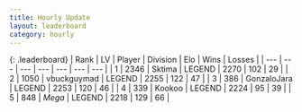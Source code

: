 ```yaml
---
title: Hourly Update
layout: leaderboard
category: hourly
---
```


{: .leaderboard}
| Rank | LV | Player | Division | Elo | Wins | Losses |
| --- | --- | --- | --- | --- | --- | --- |
| <span data-change="0">1</span> | 2346 | <span title="ID: 353063">Sktima</span> | LEGEND | <span data-change="3">2270</span> | <span data-change="1">102</span> | <span data-change="0">29</span> |
| <span data-change="0">2</span> | 1050 | <span title="ID: 418052">vbuckguymad</span> | LEGEND | <span data-change="0">2255</span> | <span data-change="0">122</span> | <span data-change="0">47</span> |
| <span data-change="0">3</span> | 386 | <span title="ID: 650626">GonzaloJara</span> | LEGEND | <span data-change="0">2253</span> | <span data-change="0">120</span> | <span data-change="0">46</span> |
| <span data-change="0">4</span> | 339 | <span title="ID: 598288">Kookoo</span> | LEGEND | <span data-change="0">2224</span> | <span data-change="0">95</span> | <span data-change="0">39</span> |
| <span data-change="0">5</span> | 848 | <span title="ID: 651782">_Mega_</span> | LEGEND | <span data-change="0">2218</span> | <span data-change="0">129</span> | <span data-change="0">66</span> |